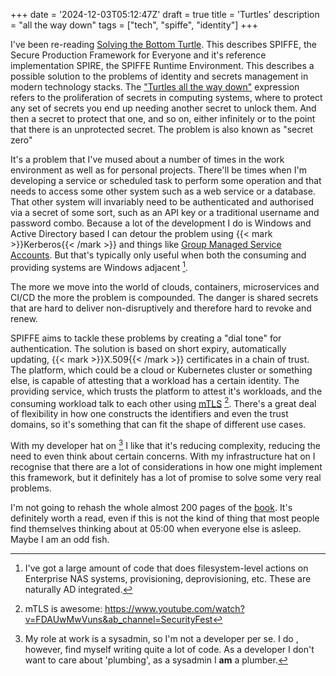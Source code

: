 +++
date = '2024-12-03T05:12:47Z'
draft = true
title = 'Turtles'
description = "all the way down"
tags = ["tech", "spiffe", "identity"]
+++

I've been re-reading [Solving the Bottom Turtle](https://spiffe.io/book/). This describes SPIFFE, the Secure Production Framework for Everyone and it's reference implementation SPIRE, the SPIFFE Runtime Environment. This describes a possible solution to the problems of identity and secrets management in modern technology stacks. The ["Turtles all the way down"](https://en.wikipedia.org/wiki/Turtles_all_the_way_down) expression refers to the proliferation of secrets in computing systems, where to protect any set of secrets you end up needing another secret to unlock them. And then a secret to protect that one, and so on, either infinitely or to the point that there is an unprotected secret. The problem is also known as "secret zero"

It's a problem that I've mused about a number of times in the work environment as well as for personal projects. There'll be times when I'm developing a service or scheduled task to perform some operation and that needs to access some other system such as a web service or a database. That other system will invariably need to be authenticated and authorised via a secret of some sort, such as an API key or a traditional username and password combo. Because a lot of the development I do is Windows and Active Directory based I can detour the problem using {{< mark >}}Kerberos{{< /mark >}} and things like [Group Managed Service Accounts](https://learn.microsoft.com/en-us/windows-server/identity/ad-ds/manage/group-managed-service-accounts/group-managed-service-accounts/group-managed-service-accounts-overview). But that's typically only useful when both the consuming and providing systems are Windows adjacent [^adnote].

The more we move into the world of clouds, containers, microservices and CI/CD the more the problem is compounded. The danger is shared secrets that are hard to deliver non-disruptively and therefore hard to revoke and renew. 

SPIFFE aims to tackle these problems by creating a "dial tone" for authentication. The solution is based on short expiry, automatically updating, {{< mark >}}X.509{{< /mark >}} certificates in a chain of trust. The platform, which could be a cloud or Kubernetes cluster or something else, is capable of attesting that a workload has a certain identity. The providing service, which trusts the platform to attest it's workloads, and the consuming workload talk to each other using [mTLS](https://www.cloudflare.com/learning/access-management/what-is-mutual-tls/) [^mtlsisawesome]. There's a great deal of flexibility in how one constructs the identifiers and even the trust domains, so it's something that can fit the shape of different use cases. 

With my developer hat on [^notadeveloper] I like that it's reducing complexity, reducing the need to even think about certain concerns. With my infrastructure hat on I recognise that there are a lot of considerations in how one might implement this framework, but it definitely has a lot of promise to solve some very real problems. 

I'm not going to rehash the whole almost 200 pages of the [book](https://spiffe.io/book/). It's definitely worth a read, even if this is not the kind of thing that most people find themselves thinking about at 05:00 when everyone else is asleep. Maybe I am an odd fish.

[^adnote]: I've got a large amount of code that does filesystem-level actions on Enterprise NAS systems, provisioning, deprovisioning, etc. These are naturally AD integrated. 

[^mtlsisawesome]: mTLS is awesome: https://www.youtube.com/watch?v=FDAUwMwVuns&ab_channel=SecurityFest

[^notadeveloper]: My role at work is a sysadmin, so I'm not a developer per se. I do , however, find myself writing quite a lot of code. As a developer I don't want to care about 'plumbing', as a sysadmin I **am** a plumber.